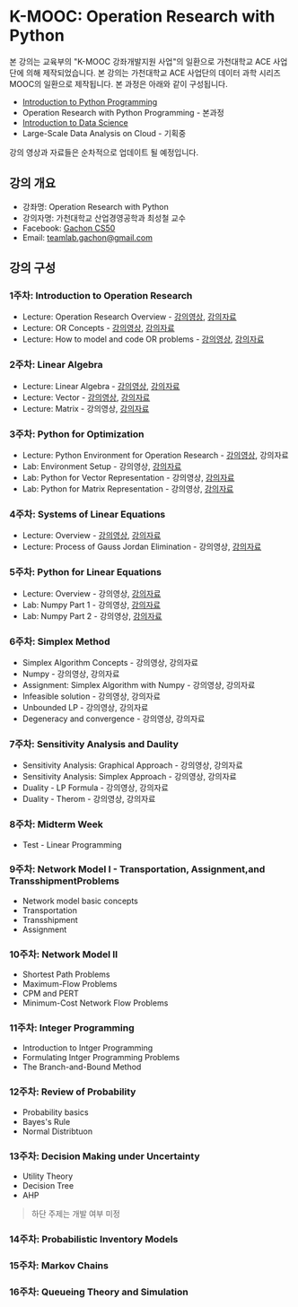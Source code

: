 K-MOOC: Operation Research with Python
======================================

본 강의는 교육부의 "K-MOOC 강좌개발지원 사업"의 일환으로 가천대학교 ACE 사업단에
의해 제작되었습니다. 본 강의는 가천대학교 ACE 사업단의 데이터 과학 시리즈 MOOC의
일환으로 제작됩니다. 본 과정은 아래와 같이 구성됩니다.
- [Introduction to Python Programming](https://github.com/TeamLab/Gachon_CS50_Python_KMOOC)
- Operation Research with Python Programming - 본과정 
- [Introduction to Data Science](https://github.com/TeamLab/data_school_at_gachon)
- Large-Scale Data Analysis on Cloud - 기획중

강의 영상과 자료들은 순차적으로 업데이트 될 예정입니다.

## 강의 개요
* 강좌명: Operation Research with Python
* 강의자명: 가천대학교 산업경영공학과 최성철 교수
* Facebook: [Gachon CS50](https://www.facebook.com/GachonCS50) 
* Email: teamlab.gachon@gmail.com

## 강의 구성
### 1주차: Introduction to Operation Research
- Lecture: Operation Research Overview - [강의영상](https://vimeo.com/200529833/e77d19e230), [강의자료](https://doc.co/h3T7mC/D3RiTL)
- Lecture: OR Concepts - [강의영상](https://vimeo.com/200532720/aef0e447f5), [강의자료](https://doc.co/e2id4b/D3RiTL)
- Lecture: How to model and code OR problems - [강의영상](https://vimeo.com/200824850/7fd63a9296), [강의자료](https://doc.co/9amvEi/D3RiTL)

### 2주차: Linear Algebra 
- Lecture: Linear Algebra - [강의영상](https://vimeo.com/201844594/ad4de3c09c), [강의자료](https://doc.co/4HegFG/D3RiTL)
- Lecture: Vector - [강의영상](https://vimeo.com/201845189/0e305c314c), [강의자료](https://doc.co/4HegFG/D3RiTL)
- Lecture: Matrix - 강의영상, [강의자료](https://doc.co/tyNqM3/D3RiTL)

### 3주차: Python for Optimization
- Lecture: Python Environment for Operation Research - [강의영상](https://vimeo.com/200824978/511ea6f111), 강의자료
- Lab: Environment Setup - 강의영상, [강의자료](https://doc.co/CMHm6X/D3RiTL)
- Lab: Python for Vector Representation - 강의영상, [강의자료](https://doc.co/5LDoYQ/D3RiTL)
- Lab: Python for Matrix Representation - 강의영상, [강의자료](https://doc.co/sGDpMb/D3RiTL)

### 4주차: Systems of Linear Equations
- Lecture: Overview - [강의영상](https://vimeo.com/201843101/ecb673ca19), [강의자료](https://doc.co/dzqFM8/D3RiTL)
- Lecture: Process of Gauss Jordan Elimination - 강의영상, [강의자료](https://doc.co/Q5Kz9H/D3RiTL)

### 5주차: Python for Linear Equations 
- Lecture: Overview - 강의영상, [강의자료](https://doc.co/ePmebL/D3RiTL)
- Lab: Numpy Part 1 - 강의영상, [강의자료](https://doc.co/1rp33T/D3RiTL)
- Lab: Numpy Part 2 - 강의영상, [강의자료](https://doc.co/mziVa1/D3RiTL)

### 6주차: Simplex Method
- Simplex Algorithm Concepts - 강의영상, 강의자료
- Numpy - 강의영상, 강의자료
- Assignment: Simplex Algorithm with Numpy - 강의영상, 강의자료
- Infeasible solution - 강의영상, 강의자료
- Unbounded LP - 강의영상, 강의자료
- Degeneracy and convergence - 강의영상, 강의자료

### 7주차: Sensitivity Analysis and Daulity
- Sensitivity Analysis: Graphical Approach - 강의영상, 강의자료
- Sensitivity Analysis: Simplex Approach - 강의영상, 강의자료
- Duality - LP Formula - 강의영상, 강의자료
- Duality - Therom - 강의영상, 강의자료

### 8주차: Midterm Week
- Test - Linear Programming 

### 9주차: Network Model I - Transportation, Assignment,and TransshipmentProblems
- Network model basic concepts 
- Transportation 
- Transshipment
- Assignment

### 10주차: Network Model II 
- Shortest Path Problems
- Maximum-Flow Problems
- CPM and PERT
- Minimum-Cost Network Flow Problems

### 11주차: Integer Programming 
- Introduction to Intger Programming
- Formulating Intger Programming Problems
- The Branch-and-Bound Method

### 12주차: Review of Probability   
- Probability basics
- Bayes's Rule
- Normal Distribtuon

### 13주차: Decision Making under Uncertainty 
- Utility Theory
- Decision Tree
- AHP

> 하단 주제는 개발 여부 미정

### 14주차: Probabilistic Inventory Models

### 15주차: Markov Chains

### 16주차: Queueing Theory and Simulation
